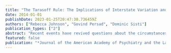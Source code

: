 ```yaml
---
title: "The Tarasoff Rule: The Implications of Interstate Variation and Gaps in Professional Training"
date: 2014-01-01
publishDate: 2023-01-25T20:47:30.736459Z
authors: ["Rebecca Johnson", "Govind Persad", "Dominic Sisti"]
publication_types: ["2"]
abstract: "Recent events have revived questions about the circumstances that ought to trigger therapists' duty to warn or protect. There is extensive interstate variation in duty to warn or protect statutes enacted and rulings made in the wake of the California Tarasoff ruling. These duties may be codified in legislative statutes, established in common law through court rulings, or remain unspecified. Furthermore, the duty to warn or protect is not only variable between states but also has been dynamic across time. In this article, we review the implications of this variability and dynamism, focusing on three sets of questions: first, what legal and ethics-related challenges do therapists in each of the three broad categories of states (states that mandate therapists to warn or protect, states that permit therapists to breach confidentiality for warnings but have no mandate, and states that give no guidance) face in handling threats of violence? Second, what training do therapists and other professionals involved in handling violent threats receive, and is this training adequate for the task that these professionals are charged with? Third, how have recent court cases changed the scope of the duty? We conclude by pointing to gaps in the empirical and conceptual scholarship surrounding the duty to warn or protect."
featured: false
publication: "*Journal of the American Academy of Psychiatry and the Law Online*"
---
```


